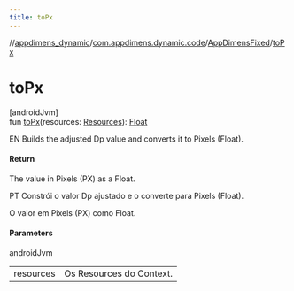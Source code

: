 ```yaml
---
title: toPx
---
```

//[appdimens_dynamic](../../../index.html)/[com.appdimens.dynamic.code](../index.html)/[AppDimensFixed](index.html)/[toPx](to-px.html)



# toPx



[androidJvm]\
fun [toPx](to-px.html)(resources: [Resources](https://developer.android.com/reference/kotlin/android/content/res/Resources.html)): [Float](https://kotlinlang.org/api/core/kotlin-stdlib/kotlin/-float/index.html)



EN Builds the adjusted Dp value and converts it to Pixels (Float).



#### Return



The value in Pixels (PX) as a Float.



PT Constrói o valor Dp ajustado e o converte para Pixels (Float).



O valor em Pixels (PX) como Float.



#### Parameters


androidJvm

| | |
|---|---|
| resources | Os Resources do Context. |



